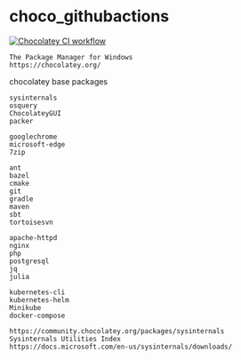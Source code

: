 # choco_githubactions

[![Chocolatey CI workflow](https://github.com/githubfoam/choco_githubactions/actions/workflows/choco-workflow.yml/badge.svg?branch=main)](https://github.com/githubfoam/choco_githubactions/actions/workflows/choco-workflow.yml)

~~~
The Package Manager for Windows
https://chocolatey.org/  

~~~
chocolatey base packages
~~~
sysinternals 
osquery 
ChocolateyGUI 
packer

googlechrome 
microsoft-edge 
7zip

ant 
bazel 
cmake 
git 
gradle 
maven 
sbt 
tortoisesvn

apache-httpd 
nginx 
php 
postgresql 
jq 
julia

kubernetes-cli 
kubernetes-helm 
Minikube 
docker-compose 
~~~
~~~
https://community.chocolatey.org/packages/sysinternals
Sysinternals Utilities Index
https://docs.microsoft.com/en-us/sysinternals/downloads/
~~~